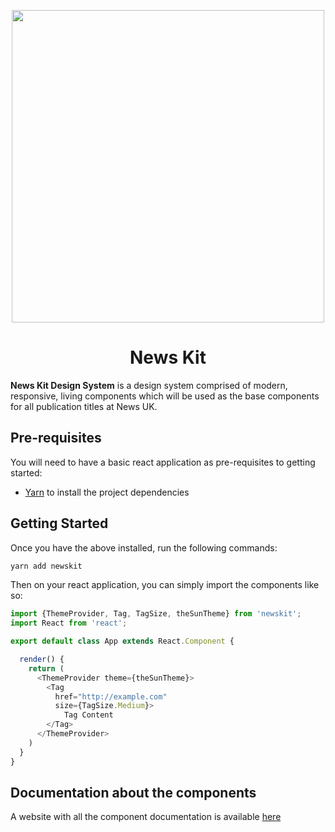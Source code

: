 <p align="center">
  <a href="https://github.com/newscorp-ghfb/ncu-newskit">
    <img width="500px" src="https://www.news.co.uk/wp-content/themes/newscouk/assets/img/logo.png">
  </a>
</p>

# <h1 align="center">News Kit</h1>

**News Kit Design System** is a design system comprised of modern, responsive, living components which will be used as the base components for all publication titles at News UK.

## Pre-requisites

You will need to have a basic react application as pre-requisites to getting started:

* [Yarn](https://yarnpkg.com/en/docs/install#mac-stable) to install the project dependencies

## Getting Started

Once you have the above installed, run the following commands:

```sh
yarn add newskit
```

Then on your react application, you can simply import the components like so:

```typescript
import {ThemeProvider, Tag, TagSize, theSunTheme} from 'newskit';
import React from 'react';

export default class App extends React.Component {

  render() {
    return (
      <ThemeProvider theme={theSunTheme}>
        <Tag
          href="http://example.com"
          size={TagSize.Medium}>
            Tag Content
        </Tag>
      </ThemeProvider>
    )
  }
}
```

## Documentation about the components

A website with all the component documentation is available [here](https://newskit.co.uk/)
